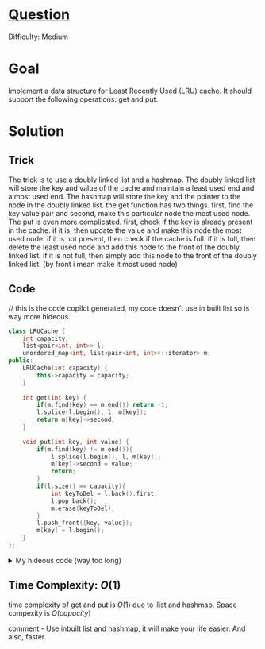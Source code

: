 # [Question](https://leetcode.com/problems/lru-cache/)
Difficulty: Medium
# Goal
Implement a data structure for Least Recently Used (LRU) cache. It should support the following operations: get and put. 
# Solution
## Trick
The trick is to use a doubly linked list and a hashmap. The doubly linked list will store the key and value of the cache and maintain a least used end and a most used end. The hashmap will store the key and the pointer to the node in the doubly linked list. the get function has two things. first, find the key value pair and second, make this particular node the most used node.
The put is even more complicated. first, check if the key is already present in the cache. if it is, then update the value and make this node the most used node. if it is not present, then check if the cache is full. if it is full, then delete the least used node and add this node to the front of the doubly linked list. if it is not full, then simply add this node to the front of the doubly linked list. (by front i mean make it most used node)
## Code
// this is the code copilot generated, my code doesn't use in built list so is way more hideous. 
```cpp
class LRUCache {
    int capacity;
    list<pair<int, int>> l;
    unordered_map<int, list<pair<int, int>>::iterator> m;
public:
    LRUCache(int capacity) {
        this->capacity = capacity;
    }
    
    int get(int key) {
        if(m.find(key) == m.end()) return -1;
        l.splice(l.begin(), l, m[key]);
        return m[key]->second;
    }
    
    void put(int key, int value) {
        if(m.find(key) != m.end()){
            l.splice(l.begin(), l, m[key]);
            m[key]->second = value;
            return;
        }
        if(l.size() == capacity){
            int keyToDel = l.back().first;
            l.pop_back();
            m.erase(keyToDel);
        }
        l.push_front({key, value});
        m[key] = l.begin();
    }
};
```
<details>
<summary> My hideous code (way too long)</summary>

```cpp
class LRUCache {
public:
    LRUCache(int capacity) {
        this->capacity = capacity;
        //leastUsed is on right side while most used is on left side
        leastUsed->prev = mostUsed;
        mostUsed->next = leastUsed;
    }
    
    int get(int key) {
        if(hashMap.find(key) != hashMap.end()){
            dllistNode *temp = hashMap[key];

            //removing temp from where it is
            temp->prev->next = temp->next;
            temp->next->prev = temp->prev;
            
            //adding temp to the front of mostUsed.
            mostUsed->next->prev = temp;
            temp->next = mostUsed->next;
            temp->prev = mostUsed;
            mostUsed->next = temp;
            return hashMap[key]->value;
        }
        else
            return -1;
    }
    
    void put(int key, int value) {
        if(hashMap.find(key) != hashMap.end()){
            hashMap[key]->value = value;
            dllistNode *temp = hashMap[key];

            //removing temp from where it is
            temp->prev->next = temp->next;
            temp->next->prev = temp->prev;

            //adding temp to the front of mostUsed.
            mostUsed->next->prev = temp;
            temp->next = mostUsed->next;
            temp->prev = mostUsed;
            mostUsed->next = temp;
        }else if(hashMap.size() == capacity){
            dllistNode *newNode = new dllistNode(key, value, nullptr, nullptr);
            hashMap[key] = newNode;

            //adding new node to front of mostUsed.
            mostUsed->next->prev = newNode;
            newNode->next = mostUsed->next;
            newNode->prev = mostUsed;
            mostUsed->next = newNode;

            hashMap.erase(leastUsed->prev->key);//removing least used node.

            dllistNode *temp = leastUsed->prev;
            leastUsed->prev = temp->prev;
            leastUsed->prev->next = leastUsed;
            delete temp;
        }
        else{
            dllistNode *temp = new dllistNode(key, value, mostUsed->next, mostUsed);
            mostUsed->next->prev = temp;
            mostUsed->next = temp;
            hashMap[key] = temp;
        }
    }
private:
    struct dllistNode{
        int value, key;
        dllistNode *next;
        dllistNode *prev;
        dllistNode(int _key, int _value, dllistNode *_next, dllistNode *_prev){
            this->key = _key;
            this->value = _value;
            this->next = _next;
            this->prev = _prev;
        }
    };

    dllistNode *leastUsed = new dllistNode(0, 0, nullptr, nullptr);
    dllistNode* mostUsed = new dllistNode(0, 0, nullptr, nullptr);
    int capacity;
    unordered_map<int, dllistNode *> hashMap;
};
```

</details>

## Time Complexity: $O(1)$
time complexity of get and put is $O(1)$ due to llist and hashmap. Space compexity is $O(capacity)$

comment - Use inbuilt list and hashmap, it will make your life easier. And also, faster. 